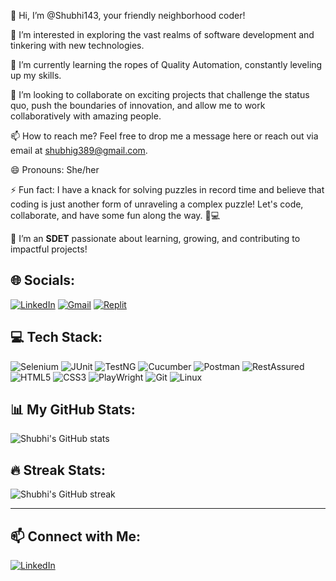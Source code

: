 👋 Hi, I’m @Shubhi143, your friendly neighborhood coder!

👀 I’m interested in exploring the vast realms of software development and tinkering with new technologies.

🌱 I’m currently learning the ropes of Quality Automation, constantly leveling up my skills.

💞️ I’m looking to collaborate on exciting projects that challenge the status quo, push the boundaries of innovation, and allow me to work collaboratively with amazing people.

📫 How to reach me? Feel free to drop me a message here or reach out via email at shubhig389@gmail.com.

😄 Pronouns: She/her  

⚡ Fun fact: I have a knack for solving puzzles in record time and believe that coding is just another form of unraveling a complex puzzle! Let's code, collaborate, and have some fun along the way. 🧩💻  

💼 I’m an **SDET** passionate about learning, growing, and contributing to impactful projects!



## 🌐 Socials:
[![LinkedIn](https://img.shields.io/badge/LinkedIn-%230077B5.svg?style=for-the-badge&logo=linkedin&logoColor=white)](https://www.linkedin.com/in/shubhi-gupta-2438901a0/)
[![Gmail](https://img.shields.io/badge/Gmail-D14836?style=for-the-badge&logo=gmail&logoColor=white)](mailto:shubhig389@gmail.com)
[![Replit](https://img.shields.io/badge/Replit-%23000000.svg?style=for-the-badge&logo=replit&logoColor=white)](https://replit.com/@ShubhiGupta5)



## 💻 Tech Stack:

![Selenium](https://img.shields.io/badge/Selenium-%43B02A.svg?style=for-the-badge&logo=selenium&logoColor=white)
![JUnit](https://img.shields.io/badge/JUnit-%23C21325.svg?style=for-the-badge&logo=junit5&logoColor=white)
![TestNG](https://img.shields.io/badge/TestNG-%23FF8300.svg?style=for-the-badge&logo=testng&logoColor=white)
![Cucumber](https://img.shields.io/badge/Cucumber-%2334A853.svg?style=for-the-badge&logo=cucumber&logoColor=white)
![Postman](https://img.shields.io/badge/Postman-%23FF6C37.svg?style=for-the-badge&logo=postman&logoColor=white)
![RestAssured](https://img.shields.io/badge/RestAssured-%23A8C4FF.svg?style=for-the-badge)
![HTML5](https://img.shields.io/badge/HTML5-%23E34F26.svg?style=for-the-badge&logo=html5&logoColor=white)
![CSS3](https://img.shields.io/badge/CSS3-%231572B6.svg?style=for-the-badge&logo=css3&logoColor=white)
![PlayWright](https://img.shields.io/badge/PlayWright-%43B02A.svg?style=for-the-badge&logo=playwright&logoColor=white)
![Git](https://img.shields.io/badge/Git-%23F05033.svg?style=for-the-badge&logo=git&logoColor=white)
![Linux](https://img.shields.io/badge/Linux-%23FCC624.svg?style=for-the-badge&logo=linux&logoColor=black)




## 📊 My GitHub Stats:
![Shubhi's GitHub stats](https://github-readme-stats.vercel.app/api?username=Shubhi143&show_icons=true&theme=dark)

## 🔥 Streak Stats:
![Shubhi's GitHub streak](https://streak-stats.demolab.com/?user=Shubhi143&show_icons=true&theme=dark)

---

## 📫 Connect with Me:
[![LinkedIn](https://img.shields.io/badge/LinkedIn-0077B5?style=for-the-badge&logo=linkedin&logoColor=white)](https://www.linkedin.com/in/shubhi-gupta-2438901a0/)
